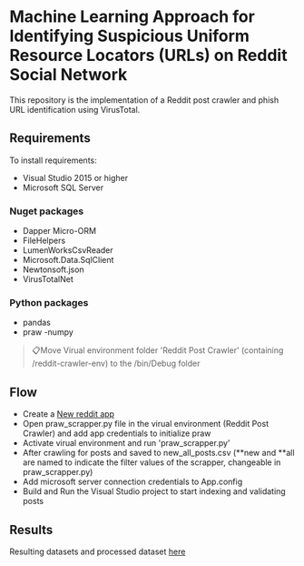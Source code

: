 # Machine Learning Approach for Identifying Suspicious Uniform Resource Locators (URLs) on Reddit Social Network
This repository is the implementation of a Reddit post crawler and phish URL identification using VirusTotal. 
 

## Requirements

To install requirements:
- Visual Studio 2015 or higher
- Microsoft SQL Server

### Nuget packages
- Dapper Micro-ORM
- FileHelpers
- LumenWorksCsvReader
- Microsoft.Data.SqlClient
- Newtonsoft.json
- VirusTotalNet

### Python packages
- pandas
- praw
-numpy

>📋Move Virual environment folder 'Reddit Post Crawler' (containing /reddit-crawler-env) to the /bin/Debug folder


## Flow

- Create a [New reddit app](https://ssl.reddit.com/prefs/apps/)
- Open praw_scrapper.py file in the virual environment (Reddit Post Crawler) and add app credentials to initialize praw
- Activate virual environment and run 'praw_scrapper.py'
- After crawling for posts and saved to new_all_posts.csv (**new and **all are named to indicate the filter values of the scrapper, changeable in praw_scrapper.py)
- Add microsoft server connection credentials to App.config
- Build and Run the Visual Studio project to start indexing and validating posts   

## Results
Resulting datasets and processed dataset [here](https://drive.google.com/drive/folders/1H4hYrTOpoChgHIshN1Fb1FkbzR_N4v-H)


